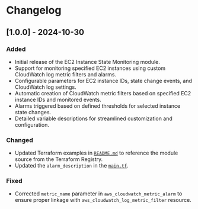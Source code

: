 # Changelog

## [1.0.0] - 2024-10-30

### Added
- Initial release of the EC2 Instance State Monitoring module.
- Support for monitoring specified EC2 instances using custom CloudWatch log metric filters and alarms.
- Configurable parameters for EC2 instance IDs, state change events, and CloudWatch log settings.
- Automatic creation of CloudWatch metric filters based on specified EC2 instance IDs and monitored events.
- Alarms triggered based on defined thresholds for selected instance state changes.
- Detailed variable descriptions for streamlined customization and configuration.

### Changed
- Updated Terraform examples in [`README.md`](README.md) to reference the module source from the Terraform Registry.
- Updated the `alarm_description` in the [`main.tf`](main.tf).

### Fixed
- Corrected `metric_name` parameter in `aws_cloudwatch_metric_alarm` to ensure proper linkage with `aws_cloudwatch_log_metric_filter` resource.

